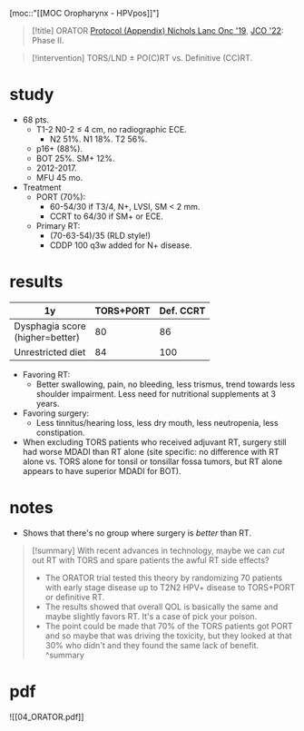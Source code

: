 [moc::"[[MOC Oropharynx - HPVpos]]"]
>[!title]
> ORATOR [Protocol (Appendix) Nichols Lanc Onc '19](https://www.sciencedirect.com/science/article/pii/S1470204519304103?via%3Dihub), [JCO '22](https://ascopubs.org/doi/abs/10.1200/JCO.21.01961?journalCode=jco): Phase II.

>[!intervention] 
> TORS/LND ± PO(C)RT vs. Definitive (CC)RT.

# study
- 68 pts.
	- T1-2 N0-2 ≤ 4 cm, no radiographic ECE.
		- N2 51%. N1 18%. T2 56%.
	- p16+ (88%).
	- BOT 25%. SM+ 12%. 
	- 2012-2017.
	- MFU 45 mo.
- Treatment
	- PORT (70%):
		- 60-54/30 if T3/4, N+, LVSI, SM < 2 mm.
		- CCRT to 64/30 if SM+ or ECE. 
	- Primary RT:
		- (70-63-54)/35 (RLD style!)
		- CDDP 100 q3w added for N+ disease.

# results
| 1y                                   | TORS+PORT | Def. CCRT |
| ------------------------------------ | --------- | --------- |
| Dysphagia score  <br>(higher=better) | 80        | 86        |
| Unrestricted diet                    | 84        | 100       |

- Favoring RT: 
	- Better swallowing, pain,  no bleeding, less trismus, trend towards less shoulder impairment. Less need for nutritional supplements at 3 years.
- Favoring surgery:
	- Less tinnitus/hearing loss, less dry mouth, less neutropenia, less constipation.
- When excluding TORS patients who received adjuvant RT, surgery still had worse MDADI than RT alone (site specific: no difference with RT alone vs. TORS alone for tonsil or tonsillar fossa tumors, but RT alone appears to have superior MDADI for BOT).

# notes
- Shows that there's no group where surgery is *better* than RT. 

>[!summary] 
> With recent advances in technology, maybe we can *cut* out RT with TORS and spare patients the awful RT side effects?
> - The ORATOR trial tested this theory by randomizing 70 patients with early stage disease up to T2N2 HPV+ disease to TORS+PORT or definitive RT. 
> - The results showed that overall QOL is basically the same and maybe slightly favors RT. It's a case of pick your poison. 
> - The point could be made that 70% of the TORS patients got PORT and so maybe that was driving the toxicity, but they looked at that 30% who didn't and they found the same lack of benefit.
>^summary

# pdf
![[04_ORATOR.pdf]]
